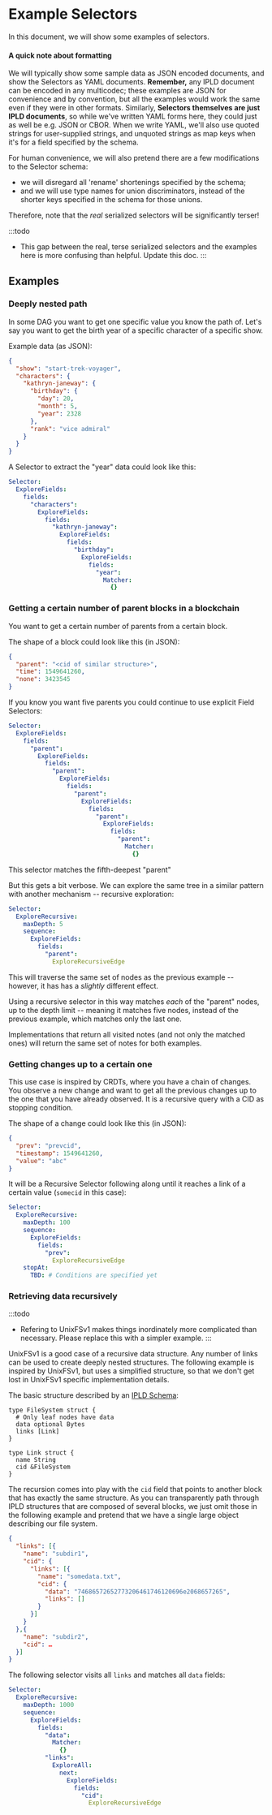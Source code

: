 Example Selectors
=================

In this document, we will show some examples of selectors.

#### A quick note about formatting

We will typically show some sample data as JSON encoded documents,
and show the Selectors as YAML documents.
**Remember,** any IPLD document can be encoded in any multicodec;
these examples are JSON for convenience and by convention, but all
the examples would work the same even if they were in other formats.
Similarly, **Selectors themselves are just IPLD documents**, so while
we've written YAML forms here, they could just as well be e.g. JSON or CBOR.
When we write YAML, we'll also use quoted strings for user-supplied strings,
and unquoted strings as map keys when it's for a field specified by the schema.

For human convenience, we will also pretend there are a few modifications
to the Selector schema:

- we will disregard all 'rename' shortenings specified by the schema;
- and we will use type names for union discriminators,
  instead of the shorter keys specified in the schema for those unions.

Therefore, note that the *real* serialized selectors will be significantly terser!

:::todo
- This gap between the real, terse serialized selectors and the examples here is more confusing than helpful.  Update this doc.
:::


Examples
--------

### Deeply nested path

In some DAG you want to get one specific value you know the path of. Let's say you want to get the birth year of a specific character of a specific show.

Example data (as JSON):

```json
{
  "show": "start-trek-voyager",
  "characters": {
    "kathryn-janeway": {
      "birthday": {
        "day": 20,
        "month": 5,
        "year": 2328
      },
      "rank": "vice admiral"
    }
  }
}
```

A Selector to extract the "year" data could look like this:

```yaml
Selector:
  ExploreFields:
    fields:
      "characters":
        ExploreFields:
          fields:
            "kathryn-janeway":
              ExploreFields:
                fields:
                  "birthday":
                    ExploreFields:
                      fields:
                        "year":
                          Matcher:
                            {}
```


### Getting a certain number of parent blocks in a blockchain

You want to get a certain number of parents from a certain block.

The shape of a block could look like this (in JSON):

```json
{
  "parent": "<cid of similar structure>",
  "time": 1549641260,
  "none": 3423545
}
```

If you know you want five parents you could continue to use explicit Field Selectors:

```yaml
Selector:
  ExploreFields:
    fields:
      "parent":
        ExploreFields:
          fields:
            "parent":
              ExploreFields:
                fields:
                  "parent":
                    ExploreFields:
                      fields:
                        "parent":
                          ExploreFields:
                            fields:
                              "parent":
                                Matcher:
                                  {}
```

This selector matches the fifth-deepest "parent"

But this gets a bit verbose.  We can explore the same tree in a similar
pattern with another mechanism -- recursive exploration:

```yaml
Selector:
  ExploreRecursive:
    maxDepth: 5
    sequence:
      ExploreFields:
        fields:
          "parent":
            ExploreRecursiveEdge
```

This will traverse the same set of nodes as the previous example -- however,
it has has a *slightly* different effect.

Using a recursive selector in this way matches *each* of the "parent" nodes,
up to the depth limit -- meaning it matches five nodes, instead of the
previous example, which matches only the last one.

Implementations that return all visited notes (and not only the matched ones)
will return the same set of notes for both examples.


### Getting changes up to a certain one

This use case is inspired by CRDTs, where you have a chain of changes. You observe a new change and want to get all the previous changes up to the one that you have already observed. It is a recursive query with a CID as stopping condition.

The shape of a change could look like this (in JSON):

```json
{
  "prev": "prevcid",
  "timestamp": 1549641260,
  "value": "abc"
}
```

It will be a Recursive Selector following along until it reaches a link of a
certain value (`somecid` in this case):

```yaml
Selector:
  ExploreRecursive:
    maxDepth: 100
    sequence:
      ExploreFields:
        fields:
          "prev":
            ExploreRecursiveEdge
    stopAt:
      TBD: # Conditions are specified yet
```


### Retrieving data recursively

:::todo
- Refering to UnixFSv1 makes things inordinately more complicated than necessary.  Please replace this with a simpler example.
:::

UnixFSv1 is a good case of a recursive data structure. Any number of links can be used to create deeply nested structures. The following example is inspired by UnixFSv1, but uses a simplified structure, so that we don't get lost in UnixFSv1 specific implementation details.

The basic structure described by an [IPLD Schema](/docs/schemas/):

```ipldsch
type FileSystem struct {
  # Only leaf nodes have data
  data optional Bytes
  links [Link]
}

type Link struct {
  name String
  cid &FileSystem
}
```

The recursion comes into play with the `cid` field that points to another block that has exactly the same structure. As you can transparently path through IPLD structures that are composed of several blocks, we just omit those in the following example and pretend that we have a single large object describing our file system.


```json
{
  "links": [{
    "name": "subdir1",
    "cid": {
      "links": [{
        "name": "somedata.txt",
        "cid": {
          "data": "74686572652773206461746120696e2068657265",
          "links": []
        }
      }]
    }
  },{
    "name": "subdir2",
    "cid": …
  }]
}

```

The following selector visits all `links` and matches all `data` fields:


```yaml
Selector:
  ExploreRecursive:
    maxDepth: 1000
    sequence:
      ExploreFields:
        fields:
          "data":
            Matcher:
              {}
          "links":
            ExploreAll:
              next:
                ExploreFields:
                  fields:
                    "cid":
                      ExploreRecursiveEdge
```
